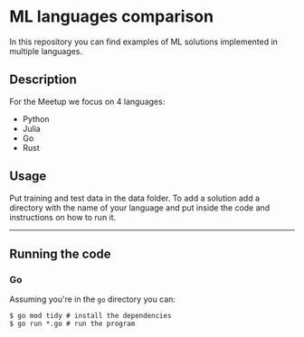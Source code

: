 # ML languages comparison

In this repository you can find examples of ML solutions implemented in multiple languages.
## Description
For the Meetup we focus on 4 languages:
- Python
- Julia
- Go
- Rust

## Usage
Put training and test data in the data folder. To add a solution add a directory with the name of your language and put inside the code and instructions on how to run it.
***
## Running the code

### Go
Assuming you're in the `go` directory you can:
```shell
$ go mod tidy # install the dependencies
$ go run *.go # run the program
```